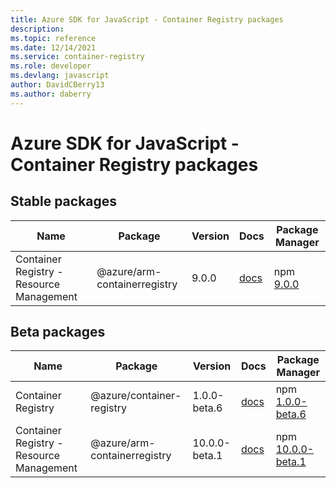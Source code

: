 ```yaml
---
title: Azure SDK for JavaScript - Container Registry packages
description: 
ms.topic: reference
ms.date: 12/14/2021
ms.service: container-registry
ms.role: developer
ms.devlang: javascript
author: DavidCBerry13
ms.author: daberry
---
```


# Azure SDK for JavaScript - Container Registry packages

## Stable packages

| Name                  | Package              | Version          | Docs                   | Package Manager                |
|-----------------------|----------------------|------------------|------------------------|--------------------------------|
| Container Registry - Resource Management | @azure/arm-containerregistry | 9.0.0 | [docs](/azure/javascript/sdk/sdk-demo2/container-registry/arm-containerregistry/azure-arm-containerregistry/stable)  | npm [9.0.0](https://www.npmjs.com/package/%40azure%2Farm-containerregistry) |
 

## Beta packages

| Name                  | Package              | Version          | Docs                   | Package Manager                |
|-----------------------|----------------------|------------------|------------------------|--------------------------------|
| Container Registry | @azure/container-registry | 1.0.0-beta.6 | [docs](/azure/javascript/sdk/sdk-demo2/container-registry/container-registry/azure-container-registry/beta)  | npm [1.0.0-beta.6](https://www.npmjs.com/package/%40azure%2Fcontainer-registry%401.0.0-beta.6) |
| Container Registry - Resource Management | @azure/arm-containerregistry | 10.0.0-beta.1 | [docs](/azure/javascript/sdk/sdk-demo2/container-registry/arm-containerregistry/azure-arm-containerregistry/beta)  | npm [10.0.0-beta.1](https://www.npmjs.com/package/%40azure%2Farm-containerregistry%4010.0.0-beta.1) |
 


 